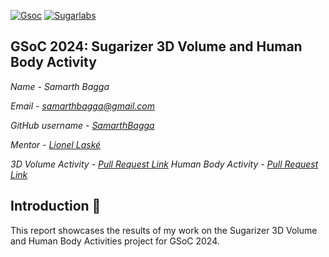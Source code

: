 [![Gsoc](https://github.com/user-attachments/assets/48ee60ec-010e-41f7-a3cf-0474e4f08ed5)](https://summerofcode.withgoogle.com/)
[![Sugarlabs](https://github.com/user-attachments/assets/70ad23bd-757d-4ab5-8229-571434c047f1)](https://www.sugarlabs.org/)

## GSoC 2024: Sugarizer 3D Volume and Human Body Activity
*Name - Samarth Bagga*

*Email - samarthbagga@gmail.com*

*GitHub username - [SamarthBagga](https://github.com/SamarthBagga)*

*Mentor - [Lionel Laské ](https://github.com/llaske)*

*3D Volume Activity - [Pull Request Link](https://github.com/llaske/sugarizer/pull/1623)* 
*Human Body Activity - [Pull Request Link](https://github.com/llaske/sugarizer/pull/1652)*

## Introduction 🌟
This report showcases the results of my work on the Sugarizer 3D Volume and Human Body Activities project for GSoC 2024.






